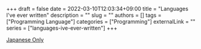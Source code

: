 +++
draft = false
date = 2022-03-10T12:03:34+09:00
title = "Languages I've ever written"
description = ""
slug = ""
authors = []
tags = ["Programming Language"]
categories = ["Programming"]
externalLink = ""
series = ["languages-ive-ever-written"]
+++

[Japanese Only](/posts/languages-ive-ever-written)

